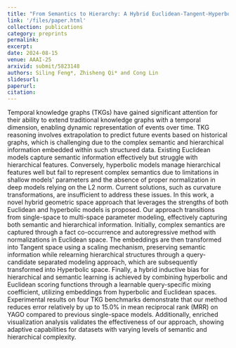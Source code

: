 ```yaml
---
title: "From Semantics to Hierarchy: A Hybrid Euclidean-Tangent-Hyperbolic Space Model for Temporal Knowledge Graph Reasoning"
link: '/files/paper.html'
collection: publications
category: preprints
permalink: 
excerpt: 
date: 2024-08-15
venue: AAAI-25
arxivid: submit/5823148
authors: Siling Feng*, Zhisheng Qi* and Cong Lin
slidesurl: 
paperurl: 
citation: 
---
```


Temporal knowledge graphs (TKGs) have gained significant attention for their ability to extend traditional knowledge graphs with a temporal dimension, enabling dynamic representation of events over time. TKG reasoning involves extrapolation to predict future events based on historical graphs, which is challenging due to the complex semantic and hierarchical information embedded within such structured data. Existing Euclidean models capture semantic information effectively but struggle with hierarchical features. Conversely, hyperbolic models manage hierarchical features well but fail to represent complex semantics due to limitations in shallow models' parameters and the absence of proper normalization in deep models relying on the L2 norm. Current solutions, such as curvature transformations, are insufficient to address these issues. In this work, a novel hybrid geometric space approach that leverages the strengths of both Euclidean and hyperbolic models is proposed. Our approach transitions from single-space to multi-space parameter modeling, effectively capturing both semantic and hierarchical information. Initially, complex semantics are captured through a fact co-occurrence and autoregressive method with normalizations in Euclidean space. The embeddings are then transformed into Tangent space using a scaling mechanism, preserving semantic information while relearning hierarchical structures through a query-candidate separated modeling approach, which are subsequently transformed into Hyperbolic space. Finally, a hybrid inductive bias for hierarchical and semantic learning is achieved by combining hyperbolic and Euclidean scoring functions through a learnable query-specific mixing coefficient, utilizing embeddings from hyperbolic and Euclidean spaces. Experimental results on four TKG benchmarks demonstrate that our method reduces error relatively by up to 15.0% in mean reciprocal rank (MRR) on YAGO compared to previous single-space models. Additionally, enriched visualization analysis validates the effectiveness of our approach, showing adaptive capabilities for datasets with varying levels of semantic and hierarchical complexity.